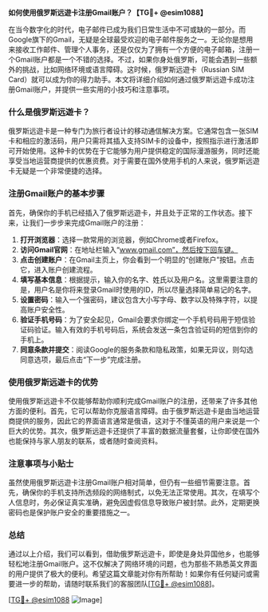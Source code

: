 **如何使用俄罗斯远遊卡注册Gmail账户？【TG💪+ @esim1088】**

在当今数字化的时代，电子邮件已成为我们日常生活中不可或缺的一部分。而Google旗下的Gmail，无疑是全球最受欢迎的电子邮件服务之一。无论你是想用来接收工作邮件、管理个人事务，还是仅仅为了拥有一个方便的电子邮箱，注册一个Gmail账户都是一个不错的选择。不过，如果你身处俄罗斯，可能会遇到一些额外的挑战，比如网络环境或语言障碍。这时候，俄罗斯远遊卡（Russian SIM Card）就可以成为你的得力助手。本文将详细介绍如何通过俄罗斯远遊卡成功注册Gmail账户，并提供一些实用的小技巧和注意事项。

### 什么是俄罗斯远遊卡？

俄罗斯远遊卡是一种专门为旅行者设计的移动通信解决方案。它通常包含一张SIM卡和相应的激活码，用户只需将其插入支持SIM卡的设备中，按照指示进行激活即可开始使用。这种卡的优势在于它能够为用户提供稳定的国际漫游服务，同时还能享受当地运营商提供的优惠资费。对于需要在国外使用手机的人来说，俄罗斯远遊卡无疑是一个非常便捷的选择。

### 注册Gmail账户的基本步骤

首先，确保你的手机已经插入了俄罗斯远遊卡，并且处于正常的工作状态。接下来，让我们一步步来完成Gmail账户的注册：

1. **打开浏览器**：选择一款常用的浏览器，例如Chrome或者Firefox。
2. **访问Gmail官网**：在地址栏输入“www.gmail.com”，然后按下回车键。
3. **点击创建账户**：在Gmail主页上，你会看到一个明显的“创建账户”按钮。点击它，进入账户创建流程。
4. **填写基本信息**：根据提示，输入你的名字、姓氏以及用户名。这里需要注意的是，用户名是你将来登录Gmail时使用的ID，所以尽量选择简单易记的名字。
5. **设置密码**：输入一个强密码，建议包含大小写字母、数字以及特殊字符，以提高账户安全性。
6. **验证手机号码**：为了安全起见，Gmail会要求你绑定一个手机号码用于短信验证码验证。输入有效的手机号码后，系统会发送一条包含验证码的短信到你的手机上。
7. **同意条款并提交**：阅读Google的服务条款和隐私政策，如果无异议，则勾选同意选项，最后点击“下一步”完成注册。

### 使用俄罗斯远遊卡的优势

使用俄罗斯远遊卡不仅能够帮助你顺利完成Gmail账户的注册，还带来了许多其他方面的便利。首先，它可以帮助你克服语言障碍。由于俄罗斯远遊卡是由当地运营商提供的服务，因此它的界面语言通常是俄语，这对于不懂英语的用户来说是一个巨大的优势。其次，俄罗斯远遊卡还提供了丰富的数据流量套餐，让你即使在国外也能保持与家人朋友的联系，或者随时查阅资料。

### 注意事项与小贴士

虽然使用俄罗斯远遊卡注册Gmail账户相对简单，但仍有一些细节需要注意。首先，确保你的手机支持所选频段的网络制式，以免无法正常使用。其次，在填写个人信息时，务必保证真实准确，避免因虚假信息导致账户被封禁。此外，定期更换密码也是保护账户安全的重要措施之一。

### 总结

通过以上介绍，我们可以看到，借助俄罗斯远遊卡，即使是身处异国他乡，也能够轻松地注册Gmail账户。这不仅解决了网络环境的问题，也为那些不熟悉英文界面的用户提供了极大的便利。希望这篇文章能对你有所帮助！如果你有任何疑问或需要进一步的帮助，请随时联系我们的客服团队[[TG💪+ @esim1088](https://t.me/s/esim1088)]。

[[TG💪+ @esim1088](https://t.me/s/esim1088) ![Image](https://i.postimg.cc/4NQfJmqS/Snipaste-2025-05-13-00-14-12.png)]
